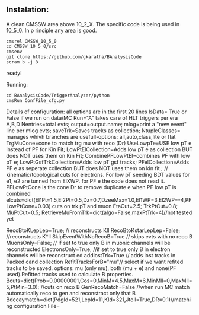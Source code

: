 ## Instalation:

A clean CMSSW area above 10_2_X. The specific code is being used in 10_5_0. In p
rinciple any area is good.

```
cmsrel CMSSW_10_5_0
cd CMSSW_10_5_0/src
cmsenv
git clone https://github.com/gkaratha/BAnalysisCode
scram b -j 8
```
ready!

Running:
```
cd BAnalysisCode/TriggerAnalyzer/python
cmsRun ConfFile_cfg.py
```

Details of configuration:
all options are in the first 20 lines
IsData= True or False if we run on data/MC
Run="A" takes care of HLT triggers per era A,B,D
Nentries=total evts;  output=output.name; mlog=print a "new event" line per mlog evts;
saveTrk=Saves tracks as collection; NtupleClasses= manages whivh branches are usefull-options: all,auto,class,lite or flat
TrgMuCone=cone to match trg mu with reco (Dr)
UseLowpTe=USE low pT e instead of PF for Kin Fit; LowPtElCollection=Adds low pT e as collection BUT does NOT uses them on Kin Fit; CombinePFLowPtEl=combines PF with low pT e;
LowPtGsfTrkCollection=Adds low pT gsf tracks; PFelCollection=Adds PF e as seperate collection BUT does NOT uses them on kin fit ;
// kinematic/topological cuts for electrons. For low pT seeding BDT values for e1, e2 are tunned from ElXWP. for PF e the code does not read it.
PFLowPtCone is the cone Dr to remove duplicate e when PF low pT is combined
elcuts=dict(El1Pt=1.5,El2Pt=0.5,Dz=0.7,DzeeMax=1.0,El1WP=3,El2WP=-4,PFLowPtCone=0.03)
cuts on trk pT and muon
EtaCut=2.5; TrkPtCut=0.8; MuPtCut=0.5;
RetrieveMuFromTrk=dict(algo=False,maxPtTrk=4)//not tested yet

RecoBtoKLepLep=True; // reconstructs Kll
RecoBtoKstarLepLep=False; //reconstructs K*ll
SkipEventWithNoRecoB=True // skips evts with no reco B
MuonsOnly=False; // if set to true only B in muonic channels will be reconstructed
ElectronsOnly=True; //if set to true only B in electron channels will be reconstruct
ed
addlostTrk=True // adds lost tracks in Packed cand collection
RefitTracksForB="mu"// select if we want refited tracks to be saved. options: mu (only mu), both (mu + e) and none(PF used).Refitted tracks used to calculate B properties.
Bcuts=dict(Prob=0.00000001,Cos=0,MinM=4.5,MaxM=6,MinMll=0,MaxMll=5,PtMin=3.0);
//cuts on reco B
GenRecoMatch=False //when run MC match automatically reco to gen and reconstract only that B
Bdecaymatch=dict(PdgId=521,LepId=11,KId=321,Jtoll=True,DR=0.1)//matching configuration
File=
